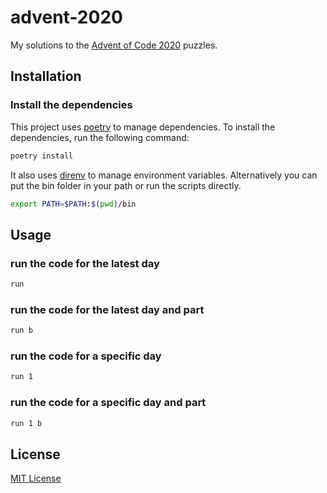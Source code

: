 # advent-2020

My solutions to the [Advent of Code 2020](https://adventofcode.com/2020) puzzles.

## Installation

### Install the dependencies
This project uses [poetry](https://python-poetry.org/) to manage dependencies. To install the dependencies, run the following command:

```bash
poetry install
```

It also uses [direnv][1] to manage environment variables.
Alternatively you can put the bin folder in your path or run the scripts directly.

```bash
export PATH=$PATH:$(pwd)/bin
```


## Usage

### run the code for the latest day
```bash
run
```

### run the code for the latest day and part
```bash
run b
```

### run the code for a specific day
```bash
run 1
```

### run the code for a specific day and part
```bash
run 1 b
```



## License

[MIT License](LICENSE)

[1]: https://direnv.net/docs/installation.html
